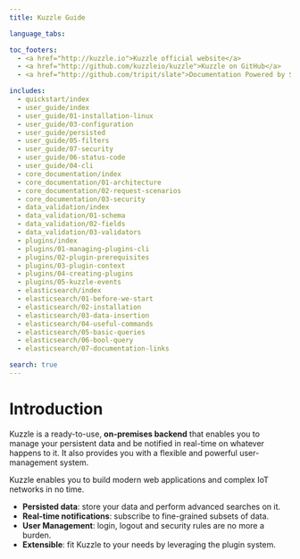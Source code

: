 ```yaml
---
title: Kuzzle Guide

language_tabs:

toc_footers:
  - <a href="http://kuzzle.io">Kuzzle official website</a>
  - <a href="http://github.com/kuzzleio/kuzzle">Kuzzle on GitHub</a>
  - <a href="http://github.com/tripit/slate">Documentation Powered by Slate</a>

includes:
  - quickstart/index
  - user_guide/index
  - user_guide/01-installation-linux
  - user_guide/03-configuration
  - user_guide/persisted
  - user_guide/05-filters
  - user_guide/07-security
  - user_guide/06-status-code
  - user_guide/04-cli
  - core_documentation/index
  - core_documentation/01-architecture
  - core_documentation/02-request-scenarios
  - core_documentation/03-security
  - data_validation/index
  - data_validation/01-schema
  - data_validation/02-fields
  - data_validation/03-validators
  - plugins/index
  - plugins/01-managing-plugins-cli
  - plugins/02-plugin-prerequisites
  - plugins/03-plugin-context
  - plugins/04-creating-plugins
  - plugins/05-kuzzle-events
  - elasticsearch/index
  - elasticsearch/01-before-we-start
  - elasticsearch/02-installation
  - elasticsearch/03-data-insertion
  - elasticsearch/04-useful-commands
  - elasticsearch/05-basic-queries
  - elasticsearch/06-bool-query
  - elasticsearch/07-documentation-links

search: true
---
```


# Introduction

Kuzzle is a ready-to-use, **on-premises backend** that enables you to manage your persistent data and be notified in real-time on whatever happens to it. It also provides you with a flexible and powerful user-management system.

Kuzzle enables you to build modern web applications and complex IoT networks in no time.

* **Persisted data**: store your data and perform advanced searches on it.
* **Real-time notifications**: subscribe to fine-grained subsets of data.
* **User Management**: login, logout and security rules are no more a burden.
* **Extensible**: fit Kuzzle to your needs by leveraging the plugin system.
